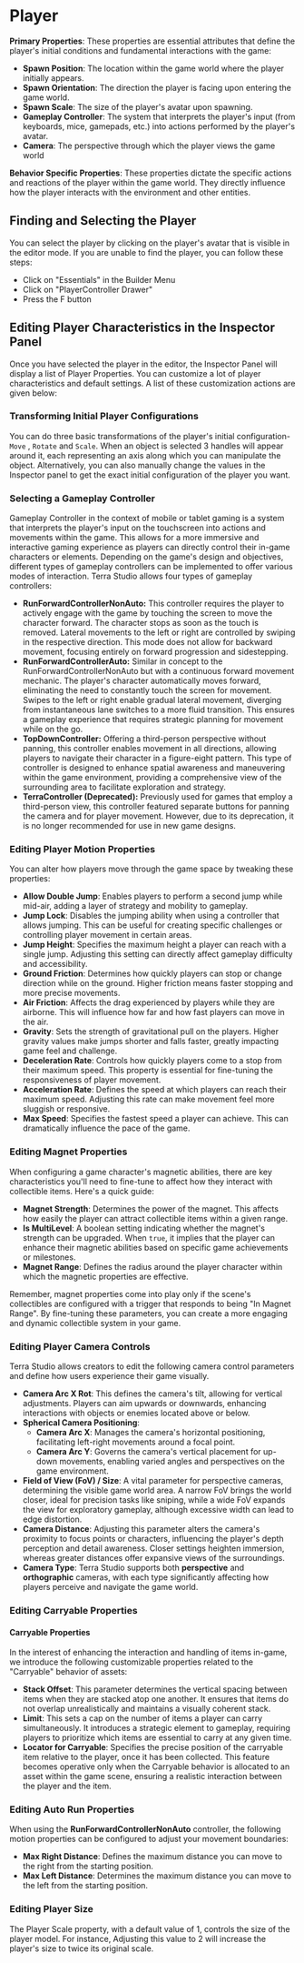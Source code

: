 # Player

**Primary Properties**: These properties are essential attributes that define the player's initial conditions and fundamental interactions with the game:

* **Spawn Position**: The location within the game world where the player initially appears.
* **Spawn Orientation**: The direction the player is facing upon entering the game world.
* **Spawn Scale**: The size of the player's avatar upon spawning.
* **Gameplay Controller**: The system that interprets the player's input (from keyboards, mice, gamepads, etc.) into actions performed by the player's avatar.
* **Camera**: The perspective through which the player views the game world

**Behavior Specific Properties**:  These properties dictate the specific actions and reactions of the player within the game world. They directly influence how the player interacts with the environment and other entities.

## Finding and Selecting the Player

You can select the player by clicking on the player's avatar that is visible in the editor mode. If you are unable to find the player, you can follow these steps:&#x20;

* Click on "Essentials" in the Builder Menu&#x20;
* Click on "PlayerController Drawer"
* Press the F button&#x20;

## Editing Player Characteristics in the Inspector Panel&#x20;

Once you have selected the player in the editor,  the Inspector Panel will display a list of Player Properties. You can customize a lot of player characteristics and default settings. A list of these customization actions are given below:&#x20;

### Transforming Initial Player Configurations

You can do three basic transformations of the player's initial configuration- `Move` , `Rotate` and `Scale`. When an object is selected 3 handles will appear around it, each representing an axis along which you can manipulate the object. Alternatively, you can also manually change the values in the Inspector panel to get the exact initial configuration of the player you want.&#x20;

### Selecting a Gameplay Controller

Gameplay Controller in the context of mobile or tablet gaming is a system that interprets the player's input on the touchscreen into actions and movements within the game. This allows for a more immersive and interactive gaming experience as players can directly control their in-game characters or elements. Depending on the game's design and objectives, different types of gameplay controllers can be implemented to offer various modes of interaction. Terra Studio allows four types of gameplay controllers:&#x20;

* **RunForwardControllerNonAuto:** This controller requires the player to actively engage with the game by touching the screen to move the character forward. The character stops as soon as the touch is removed. Lateral movements to the left or right are controlled by swiping in the respective direction. This mode does not allow for backward movement, focusing entirely on forward progression and sidestepping.
* **RunForwardControllerAuto:** Similar in concept to the RunForwardControllerNonAuto but with a continuous forward movement mechanic. The player's character automatically moves forward, eliminating the need to constantly touch the screen for movement. Swipes to the left or right enable gradual lateral movement, diverging from instantaneous lane switches to a more fluid transition. This ensures a gameplay experience that requires strategic planning for movement while on the go.
* **TopDownController:** Offering a third-person perspective without panning, this controller enables movement in all directions, allowing players to navigate their character in a figure-eight pattern. This type of controller is designed to enhance spatial awareness and maneuvering within the game environment, providing a comprehensive view of the surrounding area to facilitate exploration and strategy.
* **TerraController (Deprecated):** Previously used for games that employ a third-person view, this controller featured separate buttons for panning the camera and for player movement. However, due to its deprecation, it is no longer recommended for use in new game designs.&#x20;

### Editing Player Motion Properties

You can alter how players move through the game space by tweaking these properties:

* **Allow Double Jump**: Enables players to perform a second jump while mid-air, adding a layer of strategy and mobility to gameplay.
* **Jump Lock**: Disables the jumping ability when using a controller that allows jumping. This can be useful for creating specific challenges or controlling player movement in certain areas.
* **Jump Height**: Specifies the maximum height a player can reach with a single jump. Adjusting this setting can directly affect gameplay difficulty and accessibility.
* **Ground Friction**: Determines how quickly players can stop or change direction while on the ground. Higher friction means faster stopping and more precise movements.
* **Air Friction**: Affects the drag experienced by players while they are airborne. This will influence how far and how fast players can move in the air.
* **Gravity**: Sets the strength of gravitational pull on the players. Higher gravity values make jumps shorter and falls faster, greatly impacting game feel and challenge.
* **Deceleration Rate**: Controls how quickly players come to a stop from their maximum speed. This property is essential for fine-tuning the responsiveness of player movement.
* **Acceleration Rate**: Defines the speed at which players can reach their maximum speed. Adjusting this rate can make movement feel more sluggish or responsive.
* **Max Speed**: Specifies the fastest speed a player can achieve. This can dramatically influence the pace of the game.

### Editing Magnet Properties

When configuring a game character's magnetic abilities, there are key characteristics you'll need to fine-tune to affect how they interact with collectible items. Here's a quick guide:

* **Magnet Strength**: Determines the power of the magnet. This affects how easily the player can attract collectible items within a given range.
* **Is MultiLevel**: A boolean setting indicating whether the magnet's strength can be upgraded. When `true`, it implies that the player can enhance their magnetic abilities based on specific game achievements or milestones.
* **Magnet Range**: Defines the radius around the player character within which the magnetic properties are effective.&#x20;

Remember, magnet properties come into play only if the scene's collectibles are configured with a trigger that responds to being "In Magnet Range". By fine-tuning these parameters, you can create a more engaging and dynamic collectible system in your game.

### Editing Player Camera Controls&#x20;

Terra Studio allows creators to edit the following camera control parameters and define how users experience their game visually.&#x20;

* **Camera Arc X Rot**: This defines the camera's tilt, allowing for vertical adjustments. Players can aim upwards or downwards, enhancing interactions with objects or enemies located above or below.
* **Spherical Camera Positioning**:
  * **Camera Arc X**: Manages the camera's horizontal positioning, facilitating left-right movements around a focal point.
  * **Camera Arc Y**: Governs the camera's vertical placement for up-down movements, enabling varied angles and perspectives on the game environment.
* **Field of View (FoV) / Size**: A vital parameter for perspective cameras, determining the visible game world area. A narrow FoV brings the world closer, ideal for precision tasks like sniping, while a wide FoV expands the view for exploratory gameplay, although excessive width can lead to edge distortion.
* **Camera Distance**: Adjusting this parameter alters the camera's proximity to focus points or characters, influencing the player's depth perception and detail awareness. Closer settings heighten immersion, whereas greater distances offer expansive views of the surroundings.
* **Camera Type**: Terra Studio supports both **perspective** and **orthographic** cameras, with each type significantly affecting how players perceive and navigate the game world.

### Editing Carryable Properties

#### Carryable Properties

In the interest of enhancing the interaction and handling of items in-game, we introduce the following customizable properties related to the "Carryable" behavior of assets:

* **Stack Offset**: This parameter determines the vertical spacing between items when they are stacked atop one another. It ensures that items do not overlap unrealistically and maintains a visually coherent stack.
* **Limit**: This sets a cap on the number of items a player can carry simultaneously. It introduces a strategic element to gameplay, requiring players to prioritize which items are essential to carry at any given time.
* **Locator for Carryable**: Specifies the precise position of the carryable item relative to the player, once it has been collected. This feature becomes operative only when the Carryable behavior is allocated to an asset within the game scene, ensuring a realistic interaction between the player and the item.



### Editing Auto Run Properties&#x20;

When using the **RunForwardControllerNonAuto** controller, the following motion properties can be configured to adjust your movement boundaries:

* **Max Right Distance**: Defines the maximum distance you can move to the right from the starting position.
* **Max Left Distance**: Determines the maximum distance you can move to the left from the starting position.

### Editing Player Size

The Player Scale property, with a default value of 1, controls the size of the player model. For instance, Adjusting this value to 2 will increase the player's size to twice its original scale.



